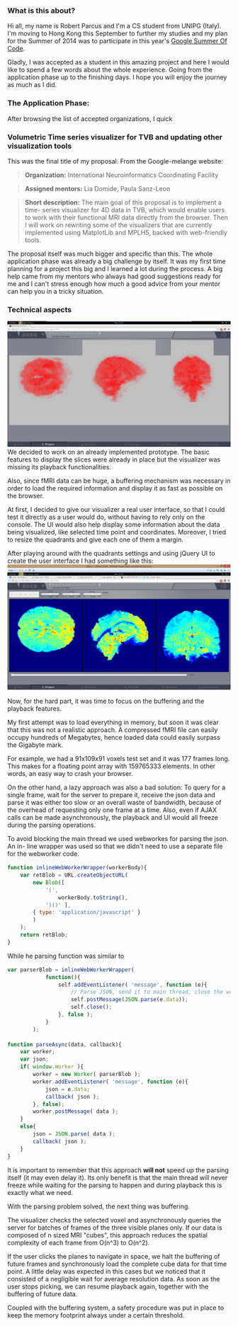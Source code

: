 ### What is this about? 

Hi all, my name is Robert Parcus and I'm a CS student
from UNIPG (Italy). I'm moving to Hong Kong this September to further my studies
and my plan for the Summer of 2014 was to participate in this year's [Google
Summer Of Code](https://www.google-melange.com/gsoc/homepage/google/gsoc2014).

Gladly, I was accepted as a student in this amazing project and here I would
like to spend a few words about the whole experience. Going from the application
phase up to the finishing days. I hope you will enjoy the journey as much as I
did.

### The Application Phase:
After browsing the list of accepted organizations, I quick

### Volumetric Time series visualizer for TVB and updating other visualization tools

This was the final title of my proposal. From the Google-melange website:
>**Organization:** International Neuroinformatics Coordinating Facility

>**Assigned mentors:** Lia Domide, Paula Sanz-Leon

>**Short description:** The main goal of this proposal is to implement a time-
series visualizer for 4D data in TVB, which would enable users to work with
their functional MRI data directly from the browser. Then I will work on
rewriting some of the visualizers that are currently implemented using
MatplotLib and MPLH5, backed with web-friendly tools.

The proposal itself was much bigger and specific than this. The whole
application phase was already a big challenge by itself. It was my first time
planning for  a project this big and I learned a lot during the process. A big
help came from my mentors who always had good suggestions ready for me and I
can't stress enough how much a good advice from your mentor can help you in a
tricky situation.


### Technical aspects
![The Visulizer Prototype](/images/tvbPost/first.png "The Visulizer Prototype")
We decided to work on an already implemented prototype. The basic features to display
the slices were already in place but the visualizer was missing its playback 
functionalities. 

Also, since fMRI data can be huge, a buffering mechanism was necessary in order to
load the required information and display it as fast as possible on the browser.

At first, I decided to give our visualizer a real user interface, so that I could
test it directly as a user would do, without having to rely only on the console.
The UI would also help display some information about the data being
visualized, like selected time point and coordinates.
Moreover, I tried to resize the quadrants and give each one of them a margin.

After playing around with the quadrants settings and using jQuery UI to create
the user interface I had something like this:
![First UI](/images/tvbPost/second.png "First UI")

Now, for the hard part, it was time to focus on the buffering and the playback
features.

My first attempt was to load everything in memory, but soon it was clear that
this was not a realistic approach. A compressed fMRI file can easily occupy
hundreds of Megabytes, hence loaded data could easily surpass the Gigabyte mark.

For example, we had a 91x109x91 voxels test set and it was 177 frames long. This
makes for a floating point array with 159765333 elements.
In other words, an easy way to crash your browser.

On the other hand, a lazy approach was also a bad solution: To query for a
single frame, wait for the server to prepare it, receive the json data and parse
it was either too slow or an overall waste of bandwidth, because of the overhead
of requesting only one frame at a time. Also, even if AJAX calls can be made
asynchronously, the playback and UI would all freeze during the parsing
operations.

To avoid blocking the main thread we used webworkes for parsing the json. An in-
line wrapper was used so that we didn't need to use a separate file for the
webworker code.

```javascript
function inlineWebWorkerWrapper(workerBody){
    var retBlob = URL.createObjectURL(
        new Blob([
            '(',
                workerBody.toString(),
            ')()' ],
        { type: 'application/javascript' }
        )
    );
    return retBlob;
}
```
While he parsing function was similar to
```javascript
var parserBlob = inlineWebWorkerWrapper(
            function(){
                self.addEventListener( 'message', function (e){
                    // Parse JSON, send it to main thread, close the worker
                    self.postMessage(JSON.parse(e.data));
                    self.close();
                }, false );
            }
        );

function parseAsync(data, callback){
    var worker;
    var json;
    if( window.Worker ){
        worker = new Worker( parserBlob );
        worker.addEventListener( 'message', function (e){
            json = e.data;
            callback( json );
        }, false);
        worker.postMessage( data );
    }
    else{
        json = JSON.parse( data );
        callback( json );
    }
}
```

It is important to remember that this approach **will not** speed up the parsing
itself (it may even delay it). Its only benefit is that the main thread will
never freeze while waiting for the parsing to happen and during playback this
is exactly what we need.

With the parsing problem solved, the next thing was buffering.

The visualizer checks the selected voxel and asynchronously queries the server
for batches of frames of the three visible planes only. If our data is composed
of n sized MRI "cubes", this approach reduces the spatial complexity of each
frame from O(n^3) to O(n^2).

If the user clicks the planes to navigate in space, we halt the buffering of 
future frames and synchronously load the complete cube data for that time point.
A little delay was expected in this cases but we noticed that it consisted of a
negligible wait for average resolution data. As soon as the user stops picking,
we can resume playback again, together with the buffering of future data.

Coupled with the buffering system, a safety procedure was put in place 
to keep the memory footprint always under a certain threshold.

